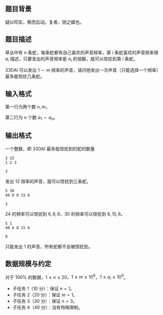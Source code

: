 ## 题目背景

疑以叩实，察而后动。复者，阴之媒也。

## 题目描述

草丛中有 $n$ 条蛇，每条蛇都有自己喜欢的声音频率，第 $i$ 条蛇喜欢的声音频率用 $a_i$ 描述，只要发出的声音频率是 $a_i$ 的倍数，就可以惊扰到第 $i$ 条蛇。

33DAI 可以发出 $1\sim m$ 频率的声音，请问他发出一次声音（只能选择一个频率）最多能惊扰几条蛇。

## 输入格式

第一行为两个数 $n,m$。

第二行为 $n$ 个数 $a_1\sim a_n$。

## 输出格式

一个整数，即 33DAI 最多能惊扰到的蛇的数量

```input1
3 15
1 2 3
```

```output1
3
```

发出 $12$ 频率的声音，就可以惊扰到三条蛇。

```input2
5 30
40 6 8 15 6
```

```output2
3
```

$24$ 的频率可以惊扰到 $6,8,6$，$30$ 的频率可以惊扰到 $6,15,6$。


```input3
5 1
40 6 8 15 6
```

```output3
0
```

只能发出 $1$ 的声音，所有蛇都不会被惊扰到。


## 数据规模与约定

对于 $100\%$ 的数据，$1 \le n \le 20$，$1\le m\le 10^6$，$1\le a_i\le 10^9$。

- 子任务 1（10 分）：保证 $n=1$。
- 子任务 2（20 分）：保证 $m=1$。
- 子任务 3（30 分）：保证 $n=3$。
- 子任务 4（40 分）：没有特殊限制。
